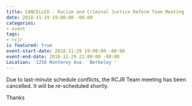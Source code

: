 ```yaml
---
title: CANCELLED - Racism and Criminal Justice Reform Team Meeting
date: 2018-11-29 19:00:00 -08:00
categories:
- event
tags:
- rcjr
is featured: true
event-start-date: 2018-11-29 19:00:00 -08:00
event-end-date: 2018-11-29 21:00:00 -08:00
Location: '1256 Monterey Ave.  Berkeley '
---
```


Due to last-minute schedule conflicts, the RCJR Team meeting has been cancelled. It will be re-scheduled shortly.

Thanks
